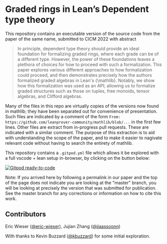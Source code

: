 # Graded rings in Lean’s Dependent type theory

This repository contains an executable version of the source code from the paper of the same name, submitted to CICM 2022 with abstract

> In principle, dependent type theory should provide an ideal foundation for formalizing graded rings, where each grade can be of a different type.
> However, the power of these foundations leaves a plethora of choices for how to proceed with such a formalization.
> This paper explores various different approaches to how formalization could proceed, and then demonstrates precisely how the authors formalized graded algebras in Lean's {\mathlib}.
> Notably, we show how this formalization was used as an API; allowing us to formalize graded structures such as those on tuples, free monoids, tensor algebras, and Clifford algebras.

Many of the files in this repo are virtually copies of the versions now found in mathlib; they have been separated out for convenience of presentation.
Such files are indicated by a comment of the form `From: https://github.com/leanprover-community/mathlib/blob/...` in the first few lines.
Other files are extract from in-progress pull requests. These are indicated with a similar comment.
The purpose of this extraction is to aid with understanding the scope of the paper, and to make it easier to nagivate relevant code without having to search the entirety of mathlib.

This repository contains a `.gitpod.yml` file which allows it be explored with a full vscode + lean setup in-browser, by clicking on the button below:

[![Gitpod ready-to-code](https://img.shields.io/badge/Gitpod-ready--to--code-908a85?logo=gitpod)](https://gitpod.io/#https://github.com/eric-wieser/lean-graded-rings)

Note: If you arrived here by following a permalink in our paper and the top of the page does not indicate you are looking at the "master" branch, you will be looking at precisely the version that was submitted for publication. See the master branch for any corrections or information on how to cite this work.

## Contributors

Eric Wieser ([@eric-wieser](https://github.com/eric-wieser)), Jujian Zhang ([@jjaassoonn](https://github.com/jjaassoonn))

With thanks to Kevin Buzzard ([@kbuzzard](https://github.com/kbuzzard)) for some initial exploration.
